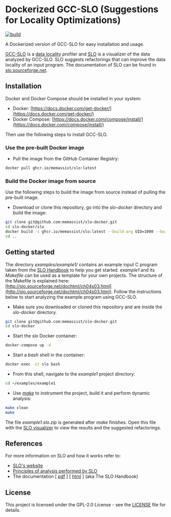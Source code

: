 # Dockerized GCC-SLO (Suggestions for Locality Optimizations)

[![build](https://github.com/memassist/slo-docker/workflows/build/badge.svg)](https://github.com/memassist/slo-docker/actions)

A Dockerized version of GCC-SLO for easy installation and usage.

[GCC-SLO](https://sourceforge.net/projects/slo/files/gcc-slo/) is a
[data locality](https://en.wikipedia.org/wiki/Locality_of_reference) profiler and
[SLO](https://sourceforge.net/projects/slo/files/slo/) is a visualizer of the data analyzed by GCC-SLO.
SLO suggests refactorings that can improve the data locality of an input program. The documentation of SLO
can be found in [slo.sourceforge.net](http://slo.sourceforge.net/).

## Installation

Docker and Docker Compose should be installed in your system:

- Docker: [https://docs.docker.com/get-docker/](https://docs.docker.com/get-docker/)
- Docker Compose: [https://docs.docker.com/compose/install/](https://docs.docker.com/compose/install/)

Then use the following steps to install GCC-SLO.

### Use the pre-built Docker image

- Pull the image from the GitHub Container Registry:
```bash
docker pull ghcr.io/memassist/slo:latest
```

### Build the Docker image from source

Use the following steps to build the image from source instead of pulling the pre-built image.

- Download or clone this repository, go into the *slo-docker* directory and build the image:
``` bash
git clone git@github.com:memassist/slo-docker.git
cd slo-docker/slo
docker build -t ghcr.io/memassist/slo:latest --build-arg UID=1000 --build-arg GID=1000 .
cd ..
```

## Getting started

The directory *examples/example1/* contains an example input C program taken from the
[SLO Handbook](http://slo.sourceforge.net/dochtml/ch04s03.html) to help you get started.
*example1* and its *Makefile* can be used as a template for your own projects. The structure of the Makefile
is explained here: [http://slo.sourceforge.net/dochtml/ch04s03.html](http://slo.sourceforge.net/dochtml/ch04s03.html).
Follow the instructions below to start analyzing the example program using GCC-SLO.

- Make sure you downloaded or cloned this repository and are inside the *slo-docker* directory.
``` bash
git clone git@github.com:memassist/slo-docker.git
cd slo-docker
```

- Start the *slo* Docker container:
``` bash
docker-compose up -d
```

- Start a *bash* shell in the container:
``` bash
docker exec -it slo bash
```

- From this shell, navigate to the *example1* project directory:
``` bash
cd ~/examples/example1
```

- Use *[make](https://en.wikipedia.org/wiki/Makefile)* to instrument the project, build it and perform dynamic analysis:
``` bash
make clean
make
```

The file *example1.slo.zip* is generated after *make* finishes. Open this file with the
[SLO visualizer](https://sourceforge.net/projects/slo/files/slo/) to view the results and the suggested refactorings.

## References

For more information on SLO and how it works refer to:

- [SLO's website](http://slo.sourceforge.net/)
- [Principles of analysis performed by SLO](http://slo.sourceforge.net/principles.php)
- The documentation [ [pdf](http://slo.sourceforge.net/slo_doc.pdf) ] [ [html](http://slo.sourceforge.net/dochtml/) ] (aka The SLO Handbook)

## License

This project is licensed under the GPL-2.0 License - see the [LICENSE](LICENSE) file for details.
